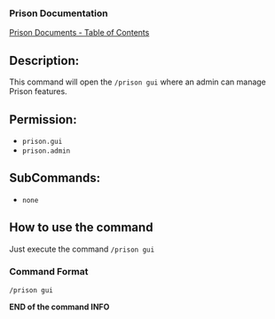 ### Prison Documentation 
[Prison Documents - Table of Contents](../prison_docs_000_toc.md)

## Description:

This command will open the `/prison gui` where an admin can manage Prison features.

## Permission:

- `prison.gui`
- `prison.admin`

## SubCommands:

- `none`

## How to use the command

Just execute the command `/prison gui`

### Command Format

`/prison gui`

**END of the command INFO**